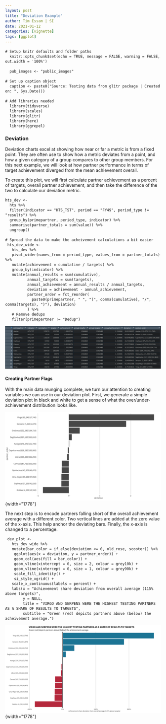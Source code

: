 ```yaml
---
layout: post
title: "Deviation Example"
author: Tim Essam | SI
date: 2021-01-12
categories: [vignette]
tags: [ggplot]
---
```


```{r}
# Setup knitr defaults and folder paths
  knitr::opts_chunk$set(echo = TRUE, message = FALSE, warning = FALSE, out.width = '100%')
  
  pub_images <- "public_images"

# Set up caption object
  caption <- paste0("Source: Testing data from glitr package | Created on: ", Sys.Date())
  
# Add libraries needed
  library(tidyverse)
  library(scales)
  library(glitr)
  library(here)
  library(ggrepel)
```

### Deviation

Deviation charts excel at showing how near or far a metric is from a fixed point. They are often use to show how a metric deviates from a point, and how a given category of a group compares to other group members. For this next example, we will look at how partner performance in terms of target achievement diverged from the mean achievement overall.

To create this plot, we will first calculate partner achievement as a percent of targets, overall partner achievement, and then take the difference of the two to calculate our deviation metric.

```{r}
hts_dev <- 
  hts %>% 
  filter(indicator == "HTS_TST", period == "FY49", period_type != "results") %>% 
  group_by(primepartner, period_type, indicator) %>% 
  summarise(partner_totals = sum(value)) %>% 
  ungroup()  

# Spread the data to make the acheivement calculations a bit easier
 hts_dev_wide <- 
   hts_dev %>% 
   pivot_wider(names_from = period_type, values_from = partner_totals) %>% 
   mutate(achievement = cumulative / targets) %>% 
   group_by(indicator) %>% 
   mutate(annual_results = sum(cumulative), 
          annual_targets = sum(targets), 
          annual_achievement = annual_results / annual_targets, 
          deviation = achievement - annual_achievement,
          partner_order = fct_reorder(
            paste0(primepartner, " ", "(", comma(cumulative), "/", comma(targets), ")"), deviation)
          ) %>% 
   # Remove dedups
   filter(primepartner != "Dedup")
```

![working data frame after pivot_wider operation](https://github.com/USAID-OHA-SI/pretty_in_grey40K/raw/main/examples/images/hts_dev_wide.png "working data frame after pivot_wider operation")

#### Creating Partner Flags

With the main data munging complete, we turn our attention to creating variables we can use in our deviation plot. First, we generate a simple deviation plot in black and white to get a sense of what the over/under-achievement distribution looks like.

![deviation plot first iteration](https://github.com/USAID-OHA-SI/pretty_in_grey40K/raw/main/examples/images/deviation_plot_1.png "deviation plot first iteration"){width="1778"}

The next step is to encode partners falling short of the overall achievement average with a different color. Two vertical lines are added at the zero value of the x-axis. This help anchor the deviating bars. Finally, the x-axis is changed to a percentage.

```{r}
 dev_plot <- 
   hts_dev_wide %>% 
   mutate(bar_color = if_else(deviation <= 0, old_rose, scooter)) %>% 
    ggplot(aes(x = deviation, y = partner_order)) +
    geom_col(aes(fill = bar_color)) +
    geom_vline(xintercept = 0, size = 2, colour = grey10k) +
    geom_vline(xintercept = 0, size = 1, colour = grey90k) +
    scale_fill_identity() +
    si_style_xgrid() +
   scale_x_continuous(labels = percent) +
   labs(x = "Achievement share deviation from overall average (115% above targets)", 
        y = NULL, 
        title = "VIRGO AND SERPENS WERE THE HIGHEST TESTING PARTNERS AS A SHARE OF RESULTS TO TARGETS",
        subtitle = "Green (red) depicts partners above (below) the acheivement average.")
```

![deviation plot](https://github.com/USAID-OHA-SI/pretty_in_grey40K/raw/main/examples/images/deviation_plot_2.png "deviation plot second iteration with colors added"){width="1778"}

